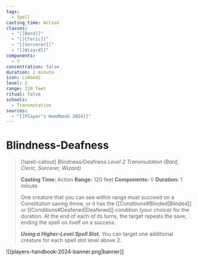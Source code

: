 ```yaml
---
tags:
  - Spell
casting_time: Action
classes:
  - "[[Bard]]"
  - "[[Cleric]]"
  - "[[Sorcerer]]"
  - "[[Wizard]]"
components:
  - V
concentration: false
duration: 1 minute
icon: LiWand2
level: 2
range: 120 feet
ritual: false
schools:
  - Transmutation
sources:
  - "[[Player's Handbook 2024]]"
---
```


# Blindness-Deafness

>[!spell-callout] Blindness/Deafness
>_Level 2 Transmutation (Bard, Cleric, Sorcerer, Wizard)_
>
>**Casting Time:** Action
>**Range:** 120 feet
>**Components:** V
>**Duration:** 1 minute
>
>One creature that you can see within range must succeed on a Constitution saving throw, or it has the [[Conditions#Blinded\|Blinded]] or [[Conditions#Deafened\|Deafened]] condition (your choice) for the duration. At the end of each of its turns, the target repeats the save, ending the spell on itself on a success.
>
>**_Using a Higher-Level Spell Slot._** You can target one additional creature for each spell slot level above 2.


![[players-handbook-2024-banner.png|banner]]

